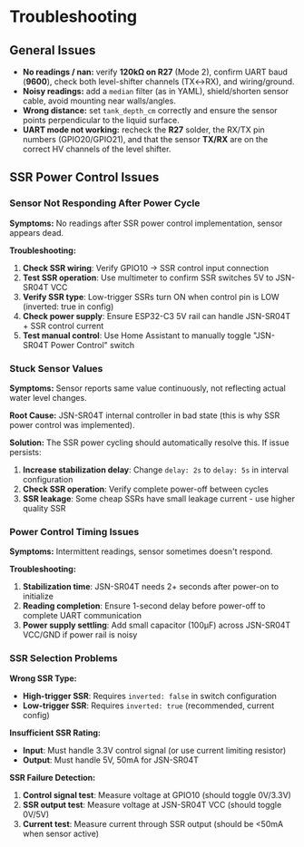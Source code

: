 # Troubleshooting

## General Issues

* **No readings / nan:** verify **120kΩ on R27** (Mode 2), confirm UART baud (**9600**), check both level-shifter channels (TX↔RX), and wiring/ground.
* **Noisy readings:** add a `median` filter (as in YAML), shield/shorten sensor cable, avoid mounting near walls/angles.
* **Wrong distance:** set `tank_depth_cm` correctly and ensure the sensor points perpendicular to the liquid surface.
* **UART mode not working:** recheck the **R27** solder, the RX/TX pin numbers (GPIO20/GPIO21), and that the sensor **TX/RX** are on the correct HV channels of the level shifter.

## SSR Power Control Issues

### Sensor Not Responding After Power Cycle

**Symptoms:** No readings after SSR power control implementation, sensor appears dead.

**Troubleshooting:**
1. **Check SSR wiring**: Verify GPIO10 → SSR control input connection
2. **Test SSR operation**: Use multimeter to confirm SSR switches 5V to JSN-SR04T VCC
3. **Verify SSR type**: Low-trigger SSRs turn ON when control pin is LOW (inverted: true in config)
4. **Check power supply**: Ensure ESP32-C3 5V rail can handle JSN-SR04T + SSR control current
5. **Test manual control**: Use Home Assistant to manually toggle "JSN-SR04T Power Control" switch

### Stuck Sensor Values

**Symptoms:** Sensor reports same value continuously, not reflecting actual water level changes.

**Root Cause:** JSN-SR04T internal controller in bad state (this is why SSR power control was implemented).

**Solution:** The SSR power cycling should automatically resolve this. If issue persists:
1. **Increase stabilization delay**: Change `delay: 2s` to `delay: 5s` in interval configuration
2. **Check SSR operation**: Verify complete power-off between cycles
3. **SSR leakage**: Some cheap SSRs have small leakage current - use higher quality SSR

### Power Control Timing Issues

**Symptoms:** Intermittent readings, sensor sometimes doesn't respond.

**Troubleshooting:**
1. **Stabilization time**: JSN-SR04T needs 2+ seconds after power-on to initialize
2. **Reading completion**: Ensure 1-second delay before power-off to complete UART communication
3. **Power supply settling**: Add small capacitor (100µF) across JSN-SR04T VCC/GND if power rail is noisy

### SSR Selection Problems

**Wrong SSR Type:**
- **High-trigger SSR**: Requires `inverted: false` in switch configuration
- **Low-trigger SSR**: Requires `inverted: true` (recommended, current config)

**Insufficient SSR Rating:**
- **Input**: Must handle 3.3V control signal (or use current limiting resistor)
- **Output**: Must handle 5V, 50mA for JSN-SR04T

**SSR Failure Detection:**
1. **Control signal test**: Measure voltage at GPIO10 (should toggle 0V/3.3V)
2. **SSR output test**: Measure voltage at JSN-SR04T VCC (should toggle 0V/5V)
3. **Current test**: Measure current through SSR output (should be <50mA when sensor active)
